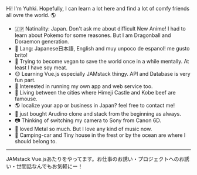 Hi! I'm Yuhki. Hopefully, I can learn a lot here and find a lot of comfy friends all ovre the world. :earth_americas:   
- :jp: Natinality: Japan. Don't ask me about difficult New Anime! I had to learn about Pokemo for some reasones. But I am Dragonball and Doraemon generation.
- :speech_balloon: Lang: Japanese日本語, English and muy unpoco de espanol! me gusto brito!
- :pizza: Trying to become vegan to save the world once in a while mentally. At least I have soy meat.
- :blush: Learning Vue.js especially JAMstack thingy. API and Database is very fun part.  
- :seedling: Interested in running my own app and web service too.  
- :japanese_castle: Living between the cities where Himeji Castle and Kobe beef are famouse. 
- :earth_americas: localize your app or business in Japan? feel free to contact me!
- :robot: just bought Arudino clone and stack from the beginning as always.  
- :camera: Thinking of switching my camera to Sony from Canon 6D.  
- :guitar: loved Metal so much. But I love any kind of music now.  
- :evergreen_tree: Camping-car and Tiny house in the frest or by the ocean are where I should belong to.
<hr>
JAMstack Vue.jsあたりをやってます。お仕事のお誘い・プロジェクトへのお誘い・世間話なんでもお気軽にー！

